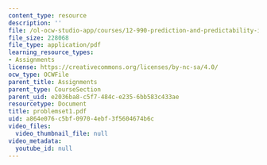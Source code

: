 ```yaml
---
content_type: resource
description: ''
file: /ol-ocw-studio-app/courses/12-990-prediction-and-predictability-in-the-atmosphere-and-oceans-spring-2003/a864e076c5bf09704ebf3f5604674b6c_problemset1.pdf
file_size: 228068
file_type: application/pdf
learning_resource_types:
- Assignments
license: https://creativecommons.org/licenses/by-nc-sa/4.0/
ocw_type: OCWFile
parent_title: Assignments
parent_type: CourseSection
parent_uid: e2036ba8-c5f7-484c-e235-6bb583c433ae
resourcetype: Document
title: problemset1.pdf
uid: a864e076-c5bf-0970-4ebf-3f5604674b6c
video_files:
  video_thumbnail_file: null
video_metadata:
  youtube_id: null
---
```

